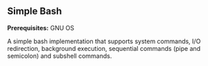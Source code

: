 ## Simple Bash

**Prerequisites:** GNU OS

A simple bash implementation that supports system commands, I/O redirection, background execution, sequential commands (pipe and semicolon) and subshell commands. 